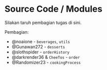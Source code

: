# Source Code / Modules
Silakan taruh pembagian tugas di sini.

Pembagian:
- @noaione - `beverages`, `utils`
- @Gunawan272 - `desserts`
- @slothspider - `orderHistory`
- @darkrender36 & `CheeTos` - `order`
- @Randomizer23 - `cookingProcess`
